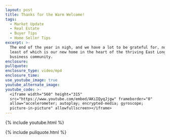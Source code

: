 ```yaml
---
layout: post
title: Thanks for the Warm Welcome!
tags:
  - Market Update
  - Real Estate
  - Buyer Tips
  - Home Seller Tips
excerpt: >-
  The end of the year in nigh, and we have a lot to be grateful for, not the
  least of which is our new home in the heart of the thriving East Longmeadow
  business community.
enclosure:
pullquote:
enclosure_type: video/mp4
enclosure_time:
use_youtube_image: true
youtube_alternate_image:
youtube_code: >-
  <iframe width="560" height="315"
  src="https://www.youtube.com/embed/AKiIQyqJjgw" frameborder="0"
  allow="accelerometer; autoplay; encrypted-media; gyroscope;
  picture-in-picture" allowfullscreen></iframe>
---
```


{% include youtube.html %}

{% include pullquote.html %}